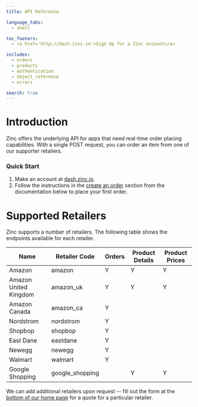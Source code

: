 ```yaml
---
title: API Reference

language_tabs:
  - shell

toc_footers:
  - <a href='http://dash.zinc.io'>Sign Up for a Zinc account</a>

includes:
  - orders
  - products
  - authentication
  - object_reference
  - errors

search: true
---
```


# Introduction

Zinc offers the underlying API for apps that need real-time order placing capabilities. With a single POST request, you can order an item from one of our supporter retailers.

### Quick Start

1. Make an account at [dash.zinc.io](https://dash.zinc.io).
2. Follow the instructions in the [create an order](#create-an-order) section from the documentation below to place your first order.

# Supported Retailers

Zinc supports a number of retailers. The following table shows the endpoints available for each retailer.

Name | Retailer Code | Orders | Product Details | Product Prices
---- | ------------- | ------ | --------------- | --------------
Amazon | amazon | Y | Y | Y
Amazon United Kingdom | amazon_uk | Y | Y | Y
Amazon Canada | amazon_ca | Y | |
Nordstrom | nordstrom | Y | |
Shopbop | shopbop | Y | |
East Dane | eastdane | Y | |
Newegg | newegg | Y | |
Walmart | walmart | Y | |
Google Shopping | google_shopping | | Y | Y

We can add additional retailers upon request -- fill out the form at the [bottom of our home page](https://zinc.io/#bottom) for a quote for a particular retailer.

